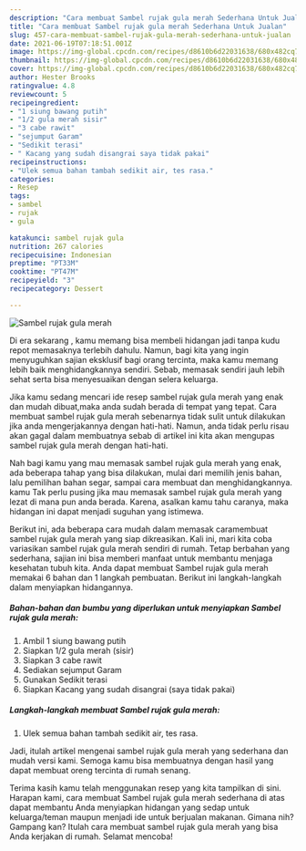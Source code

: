 ```yaml
---
description: "Cara membuat Sambel rujak gula merah Sederhana Untuk Jualan"
title: "Cara membuat Sambel rujak gula merah Sederhana Untuk Jualan"
slug: 457-cara-membuat-sambel-rujak-gula-merah-sederhana-untuk-jualan
date: 2021-06-19T07:18:51.001Z
image: https://img-global.cpcdn.com/recipes/d8610b6d22031638/680x482cq70/sambel-rujak-gula-merah-foto-resep-utama.jpg
thumbnail: https://img-global.cpcdn.com/recipes/d8610b6d22031638/680x482cq70/sambel-rujak-gula-merah-foto-resep-utama.jpg
cover: https://img-global.cpcdn.com/recipes/d8610b6d22031638/680x482cq70/sambel-rujak-gula-merah-foto-resep-utama.jpg
author: Hester Brooks
ratingvalue: 4.8
reviewcount: 5
recipeingredient:
- "1 siung bawang putih"
- "1/2 gula merah sisir"
- "3 cabe rawit"
- "sejumput Garam"
- "Sedikit terasi"
- " Kacang yang sudah disangrai saya tidak pakai"
recipeinstructions:
- "Ulek semua bahan tambah sedikit air, tes rasa."
categories:
- Resep
tags:
- sambel
- rujak
- gula

katakunci: sambel rujak gula 
nutrition: 267 calories
recipecuisine: Indonesian
preptime: "PT33M"
cooktime: "PT47M"
recipeyield: "3"
recipecategory: Dessert

---
```



![Sambel rujak gula merah](https://img-global.cpcdn.com/recipes/d8610b6d22031638/680x482cq70/sambel-rujak-gula-merah-foto-resep-utama.jpg)

Di era  sekarang , kamu memang bisa membeli hidangan jadi tanpa kudu repot memasaknya terlebih dahulu. Namun, bagi kita yang ingin menyuguhkan sajian eksklusif bagi orang tercinta, maka kamu memang lebih baik menghidangkannya sendiri. Sebab, memasak sendiri jauh lebih sehat serta bisa menyesuaikan dengan selera keluarga.

Jika kamu sedang mencari ide resep sambel rujak gula merah yang enak dan mudah dibuat,maka anda sudah berada di tempat yang tepat. Cara membuat sambel rujak gula merah  sebenarnya tidak sulit untuk dilakukan jika anda mengerjakannya dengan hati-hati. Namun, anda tidak perlu risau akan gagal dalam membuatnya 
sebab di artikel ini kita akan mengupas sambel rujak gula merah dengan hati-hati.  



Nah bagi kamu yang mau memasak sambel rujak gula merah yang enak, ada beberapa tahap yang bisa dilakukan, mulai dari memilih jenis bahan, lalu pemilihan bahan segar, sampai cara membuat dan menghidangkannya. kamu Tak perlu pusing jika mau memasak sambel rujak gula merah yang lezat di mana pun anda berada. Karena, asalkan kamu  tahu caranya, maka hidangan ini dapat menjadi suguhan yang istimewa.

Berikut ini, ada beberapa cara mudah dalam memasak caramembuat sambel rujak gula merah yang siap dikreasikan. Kali ini, mari kita coba variasikan sambel rujak gula merah sendiri di rumah. Tetap berbahan yang sederhana, sajian ini bisa memberi manfaat untuk membantu menjaga kesehatan tubuh kita. Anda dapat membuat Sambel rujak gula merah memakai 6 bahan dan 1 langkah pembuatan. Berikut ini langkah-langkah dalam menyiapkan hidangannya.

<!--inarticleads1-->

##### Bahan-bahan dan bumbu yang diperlukan untuk menyiapkan Sambel rujak gula merah:

1. Ambil 1 siung bawang putih
1. Siapkan 1/2 gula merah (sisir)
1. Siapkan 3 cabe rawit
1. Sediakan sejumput Garam
1. Gunakan Sedikit terasi
1. Siapkan  Kacang yang sudah disangrai (saya tidak pakai)




<!--inarticleads2-->

##### Langkah-langkah membuat Sambel rujak gula merah:

1. Ulek semua bahan tambah sedikit air, tes rasa.




Jadi, itulah artikel mengenai  sambel rujak gula merah  yang sederhana dan mudah versi kami. Semoga kamu bisa membuatnya dengan hasil yang dapat membuat oreng tercinta di rumah senang. 

Terima kasih kamu telah menggunakan resep yang kita tampilkan di sini. Harapan kami, cara membuat  Sambel rujak gula merah sederhana di atas dapat membantu Anda menyiapkan hidangan yang sedap untuk keluarga/teman maupun menjadi ide untuk berjualan makanan. Gimana nih? Gampang kan? Itulah cara membuat sambel rujak gula merah yang bisa Anda kerjakan di rumah. Selamat mencoba!

